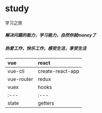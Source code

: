 ﻿# study
学习之旅
##### 解决问题的能力，学习能力，自然你就money了
##### 热爱工作，快乐工作，感受生活，享受生活

|vue|react|
|:---|:---|
|vue-cli|create-react-app|
|vue-router|redux|
|vuex|hooks|
|:---|:---|
|state|getters|actions|mutations|mutations-types|modules|